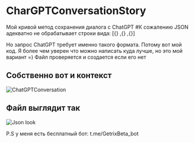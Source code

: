 # CharGPTConversationStory

Мой кривой метод сохранения диалога с ChatGPT
#К сожалению JSON адекватно не обрабатывает строки вида: 
[{}
,{}
,{}]

Но запрос ChatGPT требует именно такого формата. Потому вот мой код. Я более чем уверен что можно написать куда лучше, но это мой вариант =)
Файл проверяется и создается если его нет

## Собственно вот и контекст
![ChatGPTConversation](https://user-images.githubusercontent.com/87566995/223649087-a3202fa1-4190-4428-b5eb-eae5420eda4f.png)

## Файл выглядит так
![Json look](https://user-images.githubusercontent.com/87566995/223649260-76e70071-d0ab-44b1-834c-44b9682bd1db.png)



P.S у меня есть бесплатный бот: t.me/GetrixBeta_bot
